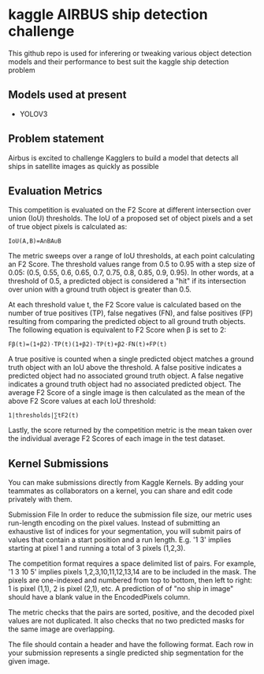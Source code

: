 # kaggle AIRBUS ship detection challenge
This github repo is used for inferering or tweaking various object detection models and their performance to best suit the kaggle ship detection problem

## Models used at present
* YOLOV3

## Problem statement
Airbus is excited to challenge Kagglers to build a model that detects all ships in satellite images as quickly as possible

## Evaluation Metrics
This competition is evaluated on the F2 Score at different intersection over union (IoU) thresholds. The IoU of a proposed set of object pixels and a set of true object pixels is calculated as:
```
IoU(A,B)=A∩BA∪B

```
The metric sweeps over a range of IoU thresholds, at each point calculating an F2 Score. The threshold values range from 0.5 to 0.95 with a step size of 0.05: (0.5, 0.55, 0.6, 0.65, 0.7, 0.75, 0.8, 0.85, 0.9, 0.95). In other words, at a threshold of 0.5, a predicted object is considered a "hit" if its intersection over union with a ground truth object is greater than 0.5.

At each threshold value t, the F2 Score value is calculated based on the number of true positives (TP), false negatives (FN), and false positives (FP) resulting from comparing the predicted object to all ground truth objects. The following equation is equivalent to F2 Score when β is set to 2:
```
Fβ(t)=(1+β2)⋅TP(t)(1+β2)⋅TP(t)+β2⋅FN(t)+FP(t)
```
A true positive is counted when a single predicted object matches a ground truth object with an IoU above the threshold. A false positive indicates a predicted object had no associated ground truth object. A false negative indicates a ground truth object had no associated predicted object. The average F2 Score of a single image is then calculated as the mean of the above F2 Score values at each IoU threshold:
```
1|thresholds|∑tF2(t)
```
Lastly, the score returned by the competition metric is the mean taken over the individual average F2 Scores of each image in the test dataset.


## Kernel Submissions
You can make submissions directly from Kaggle Kernels. By adding your teammates as collaborators on a kernel, you can share and edit code privately with them.

Submission File
In order to reduce the submission file size, our metric uses run-length encoding on the pixel values. Instead of submitting an exhaustive list of indices for your segmentation, you will submit pairs of values that contain a start position and a run length. E.g. '1 3' implies starting at pixel 1 and running a total of 3 pixels (1,2,3).

The competition format requires a space delimited list of pairs. For example, '1 3 10 5' implies pixels 1,2,3,10,11,12,13,14 are to be included in the mask. The pixels are one-indexed and numbered from top to bottom, then left to right: 1 is pixel (1,1), 2 is pixel (2,1), etc. A prediction of of "no ship in image" should have a blank value in the EncodedPixels column.

The metric checks that the pairs are sorted, positive, and the decoded pixel values are not duplicated. It also checks that no two predicted masks for the same image are overlapping.

The file should contain a header and have the following format. Each row in your submission represents a single predicted ship segmentation for the given image.

